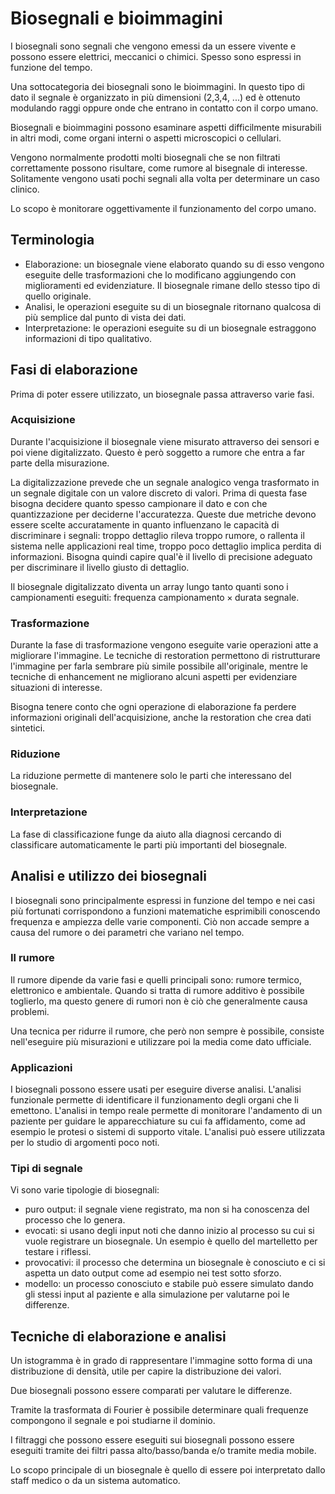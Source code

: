 # Biosegnali e bioimmagini

I biosegnali sono segnali che vengono emessi da un essere vivente e possono essere elettrici, meccanici o chimici. Spesso sono espressi in funzione del tempo.

Una sottocategoria dei biosegnali sono le bioimmagini. In questo tipo di dato il segnale è organizzato in più dimensioni (2,3,4, ...) ed è ottenuto modulando raggi oppure onde che entrano in contatto con il corpo umano.

Biosegnali e bioimmagini possono esaminare aspetti difficilmente misurabili in altri modi, come organi interni o aspetti microscopici o cellulari.

Vengono normalmente prodotti molti biosegnali che se non filtrati correttamente possono risultare, come rumore al bisegnale di interesse. Solitamente vengono usati pochi segnali alla volta per determinare un caso clinico.

Lo scopo è monitorare oggettivamente il funzionamento del corpo umano.

## Terminologia 

- Elaborazione: un biosegnale viene elaborato quando su di esso vengono eseguite delle trasformazioni che lo modificano aggiungendo con miglioramenti ed evidenziature. Il biosegnale rimane dello stesso tipo di quello originale.
- Analisi, le operazioni eseguite su di un biosegnale ritornano qualcosa di più semplice dal punto di vista dei dati.
- Interpretazione: le operazioni eseguite su di un biosegnale estraggono informazioni di tipo qualitativo.

## Fasi di elaborazione

Prima di poter essere utilizzato, un biosegnale passa attraverso varie fasi.

### Acquisizione

Durante l'acquisizione il biosegnale viene misurato attraverso dei sensori e poi viene digitalizzato. Questo è però soggetto a rumore che entra a far parte della misurazione.

La digitalizzazione prevede che un segnale analogico venga trasformato in un segnale digitale con un valore discreto di valori. Prima di questa fase bisogna decidere quanto spesso campionare il dato e con che quantizzazione per deciderne l'accuratezza. Queste due metriche devono essere scelte accuratamente in quanto influenzano le capacità di discriminare i segnali: troppo dettaglio rileva troppo rumore, o rallenta il sistema nelle applicazioni real time, troppo poco dettaglio implica perdita di informazioni. Bisogna quindi capire qual'è il livello di precisione adeguato per discriminare il livello giusto di dettaglio. 

Il biosegnale digitalizzato diventa un array lungo tanto quanti sono i campionamenti eseguiti: $\text{frequenza campionamento} \times \text{durata segnale}$.

### Trasformazione

Durante la fase di trasformazione vengono eseguite varie operazioni atte a migliorare l'immagine. Le tecniche di restoration permettono di ristrutturare l'immagine per farla sembrare più simile possibile all'originale, mentre le tecniche di enhancement ne migliorano alcuni aspetti per evidenziare situazioni di interesse.

Bisogna tenere conto che ogni operazione di elaborazione fa perdere informazioni originali dell'acquisizione, anche la restoration che crea dati sintetici.

### Riduzione

La riduzione permette di mantenere solo le parti che interessano del biosegnale.

### Interpretazione

La fase di classificazione funge da aiuto alla diagnosi cercando di classificare automaticamente le parti più importanti del biosegnale.

## Analisi e utilizzo dei biosegnali

I biosegnali sono principalmente espressi in funzione del tempo e nei casi più fortunati corrispondono a funzioni matematiche esprimibili conoscendo frequenza e ampiezza delle varie componenti. Ciò non accade sempre a causa del rumore o dei parametri che variano nel tempo.

### Il rumore

Il rumore dipende da varie fasi e quelli principali sono: rumore termico, elettronico e ambientale. Quando si tratta di rumore additivo è possibile toglierlo, ma questo genere di rumori non è ciò che generalmente causa problemi. 

Una tecnica per ridurre il rumore, che però non sempre è possibile, consiste nell'eseguire più misurazioni e utilizzare poi la media come dato ufficiale.

### Applicazioni

I biosegnali possono essere usati per eseguire diverse analisi. L'analisi funzionale permette di identificare il funzionamento degli organi che li emettono. L'analisi in tempo reale permette di monitorare l'andamento di un paziente per guidare le apparecchiature su cui fa affidamento, come ad esempio le protesi o sistemi di supporto vitale. L'analisi può essere utilizzata per lo studio di argomenti poco noti.

### Tipi di segnale

Vi sono varie tipologie di biosegnali:

- puro output: il segnale viene registrato, ma non si ha conoscenza del processo che lo genera.
- evocati: si usano degli input noti che danno inizio al processo su cui si vuole registrare un biosegnale. Un esempio è quello del martelletto per testare i riflessi.
- provocativi: il processo che determina un biosegnale è conosciuto e ci si aspetta un dato output come ad esempio nei test sotto sforzo.
- modello: un processo conosciuto e stabile può essere simulato dando gli stessi input al paziente e alla simulazione per valutarne poi le differenze.

## Tecniche di elaborazione e analisi

Un istogramma è in grado di rappresentare l'immagine sotto forma di una distribuzione di densità, utile per capire la distribuzione dei valori.

Due biosegnali possono essere comparati per valutare le differenze.

Tramite la trasformata di Fourier è possibile determinare quali frequenze compongono il segnale e poi studiarne il dominio.

I filtraggi che possono essere eseguiti sui biosegnali possono essere eseguiti tramite dei filtri passa alto/basso/banda e/o tramite media mobile.

Lo scopo principale di un biosegnale è quello di essere poi interpretato dallo staff medico o da un sistema automatico.